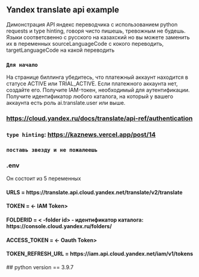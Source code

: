 

## Yandex translate api example

Димонстрация API яндекс переводчика с использованием python requests и type hinting, говоря чисто пишешь, тревожным не будешь. Языки соответсвенно с русского на казахский но вы можете заменить их в переменных sourceLanguageCode с кокого переводить, targetLanguageCode на какой переводить



### `Для начало`

На странице биллинга убедитесь, что платежный аккаунт находится в статусе ACTIVE или TRIAL_ACTIVE. Если платежного аккаунта нет, создайте его.
Получите IAM-токен, необходимый для аутентификации.
Получите идентификатор любого каталога, на который у вашего аккаунта есть роль ai.translate.user или выше.

### https://cloud.yandex.ru/docs/translate/api-ref/authentication

### `type hinting`: https://kaznews.vercel.app/post/14
### `поставь звезду и не пожалеешь`
### .env 
Он состоит из 5 переменных <br>
<h4>URLS = https://translate.api.cloud.yandex.net/translate/v2/translate </h4>
<h4> TOKEN = <- IAM Token> </h4>
<h4>FOLDERID = < -folder id> - идентификатор каталога: https://console.cloud.yandex.ru/folders/ </h4>
<h4> ACCESS_TOKEN = <- Oauth Token> </h4>
<h4> TOKEN_REFRESH_URL = https://iam.api.cloud.yandex.net/iam/v1/tokens </h4>
## python version == 3.9.7

